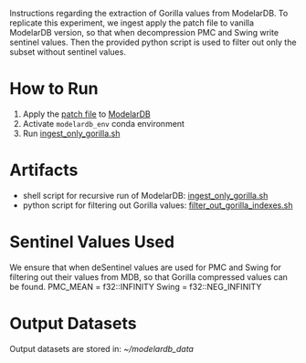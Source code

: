 Instructions regarding the extraction of Gorilla values from ModelarDB. To replicate this experiment, we ingest apply the patch file to vanilla ModelarDB version, so that when decompression PMC and Swing write sentinel values. Then the provided python script is used to filter out only the subset without sentinel values. 

# How to Run
1. Apply the [patch file](Patches/write_sentinel_value_for_swing_pmc_no_zero_rewrite.patch) to [ModelarDB](ModelarDB-versions/ModelarDB)
2. Activate `modelardb_env` conda environment
3. Run [ingest_only_gorilla.sh](Experiments/Extract-Residuals/ingest_only_gorilla.sh)
   
# Artifacts
- shell script for recursive run of ModelarDB: [ingest_only_gorilla.sh](Extract-ModelarDB-Gorilla-Values/ingest_only_gorilla.sh)
- python script for filtering out Gorilla values: [filter_out_gorilla_indexes.sh](Extract-ModelarDB-Gorilla-Values/filter_out_gorilla_indexes.py)

# Sentinel Values Used
We ensure that when deSentinel values are used for PMC and Swing for filtering out their values from MDB, so that Gorilla compressed values can be found.
PMC_MEAN = f32::INFINITY
Swing = f32::NEG_INFINITY

# Output Datasets
Output datasets are stored in: *~/modelardb_data*


